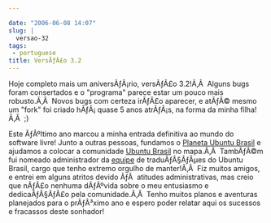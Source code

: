 ```yaml
---

date: "2006-06-08 14:07"
slug: |
  versao-32
tags:
 - portuguese
title: VersÃƒÂ£o 3.2
---
```


Hoje completo mais um aniversÃƒÂ¡rio, versÃƒÂ£o 3.2!Ã‚Â  Alguns bugs
foram consertados e o "programa" parece estar um pouco mais robusto.Ã‚Â 
Novos bugs com certeza irÃƒÂ£o aparecer, e atÃƒÂ© mesmo um "fork" foi
criado hÃƒÂ¡ quase 5 anos atrÃƒÂ¡s, na forma da minha filha!Ã‚Â  ;)

Este ÃƒÂºltimo ano marcou a minha entrada definitiva ao mundo do
software livre! Junto a outras pessoas, fundamos o [Planeta Ubuntu
Brasil](http://planeta.ubuntubrasil.org/) e ajudamos a colocar a
comunidade [Ubuntu Brasil](http://www.ubuntubrasil.org/) no mapa.Ã‚Â 
TambÃƒÂ©m fui nomeado administrador da
[equipe](https://launchpad.net/people/ubuntu-l10n-pt-br) de
traduÃƒÂ§ÃƒÂµes do Ubuntu Brasil, cargo que tenho extremo orgulho de
manter!Ã‚Â  Fiz muitos amigos, e entrei em alguns atritos devido ÃƒÂ 
atitudes administrativas, mas creio que nÃƒÂ£o nenhuma dÃƒÂºvida sobre o
meu entusiasmo e dedicaÃƒÂ§ÃƒÂ£o pela comunidade.Ã‚Â  Tenho muitos
planos e aventuras planejados para o prÃƒÂ³ximo ano e espero poder
relatar aqui os sucessos e fracassos deste sonhador!
